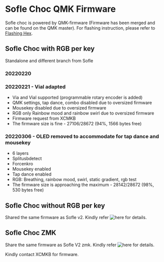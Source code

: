 # Sofle Choc QMK Firmware

Sofle choc is powered by QMK-firmware (Firmware has been merged and can be found on the QMK master). For flashing instruction, please refer to [Flashing Hex](https://github.com/superxc3/xcmkb/blob/main/list%20of%20guide/flashing%20hex.md).

## Sofle Choc with RGB per key
Standalone and different branch from Sofle

### 20220220 

### 20220221 - Vial adapted
- Via and Vial supported (programmable rotary encoder is added)
- QMK settings, tap dance, combo disabled due to oversized firmware
- Mousekey disabled due to oversized firmware
- RGB only Rainbow mood and rainbow swirl due to oversized firmware
- Firmware request from XCMKB
- The firmware size is fine - 27106/28672 (94%, 1566 bytes free)

### 20220306 - OLED removed to accommodate for tap dance and mousekey
- 6 layers
- Splitusbdetect
- Forcenkro
- Mousekey enabled
- Tap dance enabled
- RGB: Breathing, rainbow mood, swirl, static gradient, rgb test
- The firmware size is approaching the maximum - 28142/28672 (98%, 530 bytes free)

## Sofle Choc without RGB per key
Shared the same firmware as Sofle v2. Kindly refer ![here](https://github.com/superxc3/xcmkb/tree/main/list%20of%20items/list%20of%20keyboards/60percent/sofle/sofle%20v1%20&%20v2%20mx/firmware#rev-2022-1-2022-02-10) for details.

## Sofle Choc ZMK
Share the same firmware as Sofle V2 zmk. Kindly refer ![here](https://github.com/superxc3/xcmkb/tree/main/list%20of%20items/list%20of%20keyboards/60percent/sofle/sofle%20zmk) for details.


Kindly contact XCMKB for firmware.
